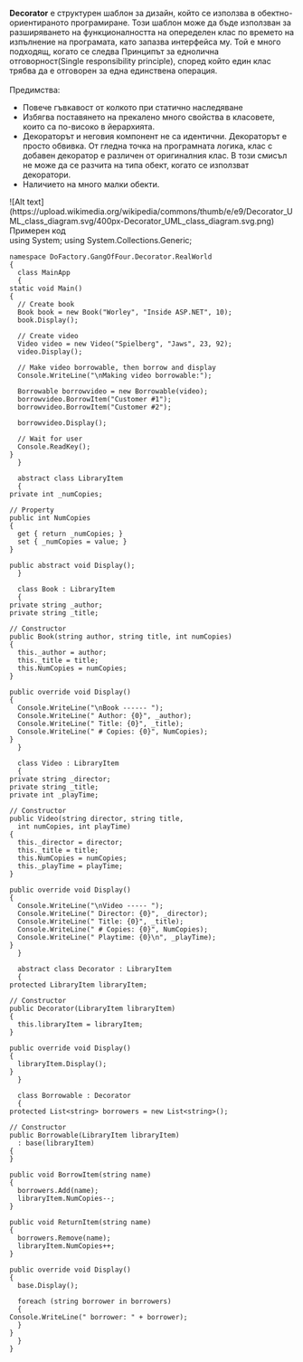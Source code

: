 <strong>Decorator</strong>  е структурен шаблон за дизайн, който се използва в обектно-ориентираното програмиране. Този шаблон може да бъде използван за разширяването на функционалността на опеределен клас по времето на изпълнение на програмата, като запазва интерфейса му. Той е много подходящ, когато се следва Принципът за еднолична отговорност(Single responsibility principle), според който един клас трябва да е отговорен за една единствена операция.
<br /> 
<br />
Предимства:
<ul>
	<li>Повече гъвкавост от колкото при статично наследяване</li>
	<li>Избягва поставянето на прекалено много свойства в класовете, които са по-високо в йерархията.</li>
	<li>Декораторът и неговия компонент не са идентични. Декораторът е просто обвивка. От гледна точка на програмната логика, клас с добавен декоратор е различен от оригиналния клас. В този смисъл не може да се разчита на типа обект, когато се използват декоратори.</li>
	<li>Наличието на много малки обекти.</li>
</ul>
![Alt text](https://upload.wikimedia.org/wikipedia/commons/thumb/e/e9/Decorator_UML_class_diagram.svg/400px-Decorator_UML_class_diagram.svg.png)
<br />
Примерен код
<br />
    using System;
    using System.Collections.Generic;
     
    namespace DoFactory.GangOfFour.Decorator.RealWorld
    {
      class MainApp
      {
    static void Main()
    {
      // Create book
      Book book = new Book("Worley", "Inside ASP.NET", 10);
      book.Display();
     
      // Create video
      Video video = new Video("Spielberg", "Jaws", 23, 92);
      video.Display();
     
      // Make video borrowable, then borrow and display
      Console.WriteLine("\nMaking video borrowable:");
     
      Borrowable borrowvideo = new Borrowable(video);
      borrowvideo.BorrowItem("Customer #1");
      borrowvideo.BorrowItem("Customer #2");
     
      borrowvideo.Display();
     
      // Wait for user
      Console.ReadKey();
    }
      }
    
      abstract class LibraryItem
      {
    private int _numCopies;
     
    // Property
    public int NumCopies
    {
      get { return _numCopies; }
      set { _numCopies = value; }
    }
     
    public abstract void Display();
      }
    
      class Book : LibraryItem
      {
    private string _author;
    private string _title;
     
    // Constructor
    public Book(string author, string title, int numCopies)
    {
      this._author = author;
      this._title = title;
      this.NumCopies = numCopies;
    }
     
    public override void Display()
    {
      Console.WriteLine("\nBook ------ ");
      Console.WriteLine(" Author: {0}", _author);
      Console.WriteLine(" Title: {0}", _title);
      Console.WriteLine(" # Copies: {0}", NumCopies);
    }
      }
    
      class Video : LibraryItem
      {
    private string _director;
    private string _title;
    private int _playTime;
     
    // Constructor
    public Video(string director, string title,
      int numCopies, int playTime)
    {
      this._director = director;
      this._title = title;
      this.NumCopies = numCopies;
      this._playTime = playTime;
    }
     
    public override void Display()
    {
      Console.WriteLine("\nVideo ----- ");
      Console.WriteLine(" Director: {0}", _director);
      Console.WriteLine(" Title: {0}", _title);
      Console.WriteLine(" # Copies: {0}", NumCopies);
      Console.WriteLine(" Playtime: {0}\n", _playTime);
    }
      }
    
      abstract class Decorator : LibraryItem
      {
    protected LibraryItem libraryItem;
     
    // Constructor
    public Decorator(LibraryItem libraryItem)
    {
      this.libraryItem = libraryItem;
    }
     
    public override void Display()
    {
      libraryItem.Display();
    }
      }
    
      class Borrowable : Decorator
      {
    protected List<string> borrowers = new List<string>();
     
    // Constructor
    public Borrowable(LibraryItem libraryItem)
      : base(libraryItem)
    {
    }
     
    public void BorrowItem(string name)
    {
      borrowers.Add(name);
      libraryItem.NumCopies--;
    }
     
    public void ReturnItem(string name)
    {
      borrowers.Remove(name);
      libraryItem.NumCopies++;
    }
     
    public override void Display()
    {
      base.Display();
     
      foreach (string borrower in borrowers)
      {
    Console.WriteLine(" borrower: " + borrower);
      }
    }
      }
    }